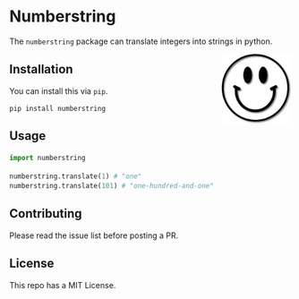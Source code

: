 # Numberstring

The `numberstring` package can translate integers into strings in python.

<img src="happyface.jpeg" width=125 height=125 align="right">

## Installation

You can install this via `pip`.

```
pip install numberstring
```

## Usage

```python
import numberstring

numberstring.translate(1) # "one"
numberstring.translate(101) # "one-hundred-and-one"
```


## Contributing

Please read the issue list before posting a PR.

## License

This repo has a MIT License.
